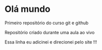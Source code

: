 # Olá mundo
 Primeiro repositório do curso git e github

Repositório criado durante uma aula ao vivo 

Essa linha eu adicinei e direcionei pelo site !!!
